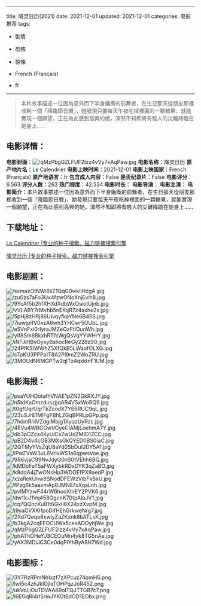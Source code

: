 
---
title: 降灵日历(2021)
date: 2021-12-01
updated: 2021-12-01
categories: 电影推荐
tags:
- 剧情
- 恐怖
- 惊悚

- French (Français)
- fr
---


> 本片故事描述一位因為意外而下半身癱瘓的前舞者，在生日那天從朋友那裡收到一個「降臨節日曆」，她發現只要每天午夜吃掉裡面的一顆糖果，就能實現一個願望，正在為此感到高興的她，渾然不知即將有駭人的災難降臨在她身上……

## **电影详情**：

**电影封面**：<img src="https://image.tmdb.org/t/p/w200/qMzPbgGZLFUF2Izz4vVy7xAqPaw.jpg" alt="/qMzPbgGZLFUF2Izz4vVy7xAqPaw.jpg" title="/qMzPbgGZLFUF2Izz4vVy7xAqPaw.jpg">
**电影名称**：降灵日历
**原产地片名**：Le Calendrier
**电影上映时间**：2021-12-01
**电影上映国家**：French (Français)
**原产地语言**：fr
**包含成人内容**：False
**是否纪录片**：False
**电影评分**：6.563
**评分人数**：263
**热门程度**：42.534
**电影时长**：
**电影导演**：
**电影主演**：
**电影简介**：本片故事描述一位因為意外而下半身癱瘓的前舞者，在生日那天從朋友那裡收到一個「降臨節日曆」，她發現只要每天午夜吃掉裡面的一顆糖果，就能實現一個願望，正在為此感到高興的她，渾然不知即將有駭人的災難降臨在她身上……

## **下载地址**：
[Le Calendrier |专业的种子搜索、磁力链接搜索引擎](https://movie.amd794.com:2083/?search=Le%20Calendrier&ordering=&mode=match_phrase&page_size=10&page=1)

[降灵日历 |专业的种子搜索、磁力链接搜索引擎](https://movie.amd794.com:2083/?search=%E9%99%8D%E7%81%B5%E6%97%A5%E5%8E%86&ordering=&mode=match_phrase&page_size=10&page=1)
 

## **电影剧照**：
<img src="https://image.tmdb.org/t/p/original/sxmazOtNWi6IiZ1QqG0wkliHzgA.jpg" alt="/sxmazOtNWi6IiZ1QqG0wkliHzgA.jpg" title="/sxmazOtNWi6IiZ1QqG0wkliHzgA.jpg"><img src="https://image.tmdb.org/t/p/original/zu0zs7aFo3Ux4fzwONoXnjEvlh8.jpg" alt="/zu0zs7aFo3Ux4fzwONoXnjEvlh8.jpg" title="/zu0zs7aFo3Ux4fzwONoXnjEvlh8.jpg"><img src="https://image.tmdb.org/t/p/original/9YcAf5b2hfXHXdXdbWxOwotUjnb.jpg" alt="/9YcAf5b2hfXHXdXdbWxOwotUjnb.jpg" title="/9YcAf5b2hfXHXdXdbWxOwotUjnb.jpg"><img src="https://image.tmdb.org/t/p/original/vVLABY7rMvhb5nEKqR7z4axhe2x.jpg" alt="/vVLABY7rMvhb5nEKqR7z4axhe2x.jpg" title="/vVLABY7rMvhb5nEKqR7z4axhe2x.jpg"><img src="https://image.tmdb.org/t/p/original/5pHj8zHRj86UIvqyfkaYNe6B45S.jpg" alt="/5pHj8zHRj86UIvqyfkaYNe6B45S.jpg" title="/5pHj8zHRj86UIvqyfkaYNe6B45S.jpg"><img src="https://image.tmdb.org/t/p/original/7iuwjpIfV0xzA6wh3YHCwr5OUbL.jpg" alt="/7iuwjpIfV0xzA6wh3YHCwr5OUbL.jpg" title="/7iuwjpIfV0xzA6wh3YHCwr5OUbL.jpg"><img src="https://image.tmdb.org/t/p/original/e5VnFxi0rIyraJMZeOzFtlOunWh.jpg" alt="/e5VnFxi0rIyraJMZeOzFtlOunWh.jpg" title="/e5VnFxi0rIyraJMZeOzFtlOunWh.jpg"><img src="https://image.tmdb.org/t/p/original/yif8Sm6BkxhRTfcWgQsVqYYWHrY.jpg" alt="/yif8Sm6BkxhRTfcWgQsVqYYWHrY.jpg" title="/yif8Sm6BkxhRTfcWgQsVqYYWHrY.jpg"><img src="https://image.tmdb.org/t/p/original/iNFJiHBvOyxyBshocReGy228z90.jpg" alt="/iNFJiHBvOyxyBshocReGy228z90.jpg" title="/iNFJiHBvOyxyBshocReGy228z90.jpg"><img src="https://image.tmdb.org/t/p/original/24PfKSlWWhZ5XfQkB5LWaofOLXG.jpg" alt="/24PfKSlWWhZ5XfQkB5LWaofOLXG.jpg" title="/24PfKSlWWhZ5XfQkB5LWaofOLXG.jpg"><img src="https://image.tmdb.org/t/p/original/sTpKU3PPPaIT8A2Pl9mZ2WoZRU.jpg" alt="/sTpKU3PPPaIT8A2Pl9mZ2WoZRU.jpg" title="/sTpKU3PPPaIT8A2Pl9mZ2WoZRU.jpg"><img src="https://image.tmdb.org/t/p/original/3MOUdN6MGPTw2qITz4qxktnF1UM.jpg" alt="/3MOUdN6MGPTw2qITz4qxktnF1UM.jpg" title="/3MOUdN6MGPTw2qITz4qxktnF1UM.jpg">

## **电影海报**：
<img src="https://image.tmdb.org/t/p/original/psaYUHDotafhVNAE1pZN2GkRXJY.jpg" alt="/psaYUHDotafhVNAE1pZN2GkRXJY.jpg" title="/psaYUHDotafhVNAE1pZN2GkRXJY.jpg"><img src="https://image.tmdb.org/t/p/original/n5tdKaOmzduszjjqAR4VSxWoRQ9.jpg" alt="/n5tdKaOmzduszjjqAR4VSxWoRQ9.jpg" title="/n5tdKaOmzduszjjqAR4VSxWoRQ9.jpg"><img src="https://image.tmdb.org/t/p/original/t0gfUqrUqrTkZcodX7Y66RUC9qL.jpg" alt="/t0gfUqrUqrTkZcodX7Y66RUC9qL.jpg" title="/t0gfUqrUqrTkZcodX7Y66RUC9qL.jpg"><img src="https://image.tmdb.org/t/p/original/23uSJrE1MlFgFBhLZGqBPRLpGPp.jpg" alt="/23uSJrE1MlFgFBhLZGqBPRLpGPp.jpg" title="/23uSJrE1MlFgFBhLZGqBPRLpGPp.jpg"><img src="https://image.tmdb.org/t/p/original/7hdmRrilVZdgiMbjg1XyqzUyRzc.jpg" alt="/7hdmRrilVZdgiMbjg1XyqzUyRzc.jpg" title="/7hdmRrilVZdgiMbjg1XyqzUyRzc.jpg"><img src="https://image.tmdb.org/t/p/original/4EVu4WBGGwVOyeCiAMjLoehmA7Y.jpg" alt="/4EVu4WBGGwVOyeCiAMjLoehmA7Y.jpg" title="/4EVu4WBGGwVOyeCiAMjLoehmA7Y.jpg"><img src="https://image.tmdb.org/t/p/original/db3pDZcs4KyUiCs7wUdZMID1ZCC.jpg" alt="/db3pDZcs4KyUiCs7wUdZMID1ZCC.jpg" title="/db3pDZcs4KyUiCs7wUdZMID1ZCC.jpg"><img src="https://image.tmdb.org/t/p/original/pB2D4v4cGB3MXsGkQYED0BS0iaC.jpg" alt="/pB2D4v4cGB3MXsGkQYED0BS0iaC.jpg" title="/pB2D4v4cGB3MXsGkQYED0BS0iaC.jpg"><img src="https://image.tmdb.org/t/p/original/2QTMyYVsZqU8aYd0SbDufJDY5A1.jpg" alt="/2QTMyYVsZqU8aYd0SbDufJDY5A1.jpg" title="/2QTMyYVsZqU8aYd0SbDufJDY5A1.jpg"><img src="https://image.tmdb.org/t/p/original/iPwZVsW3uL6VrlxWS1a6qpwsVoe.jpg" alt="/iPwZVsW3uL6VrlxWS1a6qpwsVoe.jpg" title="/iPwZVsW3uL6VrlxWS1a6qpwsVoe.jpg"><img src="https://image.tmdb.org/t/p/original/9R6vjaC99NvJdyG0nS0tVEhh6BQ.jpg" alt="/9R6vjaC99NvJdyG0nS0tVEhh6BQ.jpg" title="/9R6vjaC99NvJdyG0nS0tVEhh6BQ.jpg"><img src="https://image.tmdb.org/t/p/original/kMDbFaT5aFWXybkRDxDYK3qZaBO.jpg" alt="/kMDbFaT5aFWXybkRDxDYK3qZaBO.jpg" title="/kMDbFaT5aFWXybkRDxDYK3qZaBO.jpg"><img src="https://image.tmdb.org/t/p/original/k8dqA4jZwONsHp3WDOEfPX9aedP.jpg" alt="/k8dqA4jZwONsHp3WDOEfPX9aedP.jpg" title="/k8dqA4jZwONsHp3WDOEfPX9aedP.jpg"><img src="https://image.tmdb.org/t/p/original/xzaRekUnw8SNodDFEWzVlbFkBxU.jpg" alt="/xzaRekUnw8SNodDFEWzVlbFkBxU.jpg" title="/xzaRekUnw8SNodDFEWzVlbFkBxU.jpg"><img src="https://image.tmdb.org/t/p/original/fPzg6k5aavmAp8JMNII7xXqaLnh.jpg" alt="/fPzg6k5aavmAp8JMNII7xXqaLnh.jpg" title="/fPzg6k5aavmAp8JMNII7xXqaLnh.jpg"><img src="https://image.tmdb.org/t/p/original/pvlMYzwF44rW6hooXIirEY2PVK6.jpg" alt="/pvlMYzwF44rW6hooXIirEY2PVK6.jpg" title="/pvlMYzwF44rW6hooXIirEY2PVK6.jpg"><img src="https://image.tmdb.org/t/p/original/dw1lcJ1Vq458OgcnK70tpAIaJV1.jpg" alt="/dw1lcJ1Vq458OgcnK70tpAIaJV1.jpg" title="/dw1lcJ1Vq458OgcnK70tpAIaJV1.jpg"><img src="https://image.tmdb.org/t/p/original/cq7QQhcKu81t6GkIl8X24xzXvpM.jpg" alt="/cq7QQhcKu81t6GkIl8X24xzXvpM.jpg" title="/cq7QQhcKu81t6GkIl8X24xzXvpM.jpg"><img src="https://image.tmdb.org/t/p/original/j9yaCVXKIfpoDifHEhGrkweNrg7.jpg" alt="/j9yaCVXKIfpoDifHEhGrkweNrg7.jpg" title="/j9yaCVXKIfpoDifHEhGrkweNrg7.jpg"><img src="https://image.tmdb.org/t/p/original/2Xd7Qeqe8xwiyZaZKxnk8bATLsK.jpg" alt="/2Xd7Qeqe8xwiyZaZKxnk8bATLsK.jpg" title="/2Xd7Qeqe8xwiyZaZKxnk8bATLsK.jpg"><img src="https://image.tmdb.org/t/p/original/b3kgA2cqEFOCUWx5cesADOyhjWe.jpg" alt="/b3kgA2cqEFOCUWx5cesADOyhjWe.jpg" title="/b3kgA2cqEFOCUWx5cesADOyhjWe.jpg"><img src="https://image.tmdb.org/t/p/original/qMzPbgGZLFUF2Izz4vVy7xAqPaw.jpg" alt="/qMzPbgGZLFUF2Izz4vVy7xAqPaw.jpg" title="/qMzPbgGZLFUF2Izz4vVy7xAqPaw.jpg"><img src="https://image.tmdb.org/t/p/original/phAThOHeYJ3CEOuMn4yk8TG5nAe.jpg" alt="/phAThOHeYJ3CEOuMn4yk8TG5nAe.jpg" title="/phAThOHeYJ3CEOuMn4yk8TG5nAe.jpg"><img src="https://image.tmdb.org/t/p/original/yAX3MDiJC3Ce0dqPIYhByA8H7Wd.jpg" alt="/yAX3MDiJC3Ce0dqPIYhByA8H7Wd.jpg" title="/yAX3MDiJC3Ce0dqPIYhByA8H7Wd.jpg">

## **电影图标**：
<img src="https://image.tmdb.org/t/p/original/3Y7RzRPmNhIxzf7zXPcuz74pmH6.png" alt="/3Y7RzRPmNhIxzf7zXPcuz74pmH6.png" title="/3Y7RzRPmNhIxzf7zXPcuz74pmH6.png"><img src="https://image.tmdb.org/t/p/original/lwI5c4zhJkIOjleTOHPqzJoR452.png" alt="/lwI5c4zhJkIOjleTOHPqzJoR452.png" title="/lwI5c4zhJkIOjleTOHPqzJoR452.png"><img src="https://image.tmdb.org/t/p/original/ukVoLiOuTDVAA89oITQJTTGB7c7.png" alt="/ukVoLiOuTDVAA89oITQJTTGB7c7.png" title="/ukVoLiOuTDVAA89oITQJTTGB7c7.png"><img src="https://image.tmdb.org/t/p/original/l6EGqRl4rI5rmJYK0t8dOD1EObx.png" alt="/l6EGqRl4rI5rmJYK0t8dOD1EObx.png" title="/l6EGqRl4rI5rmJYK0t8dOD1EObx.png">
